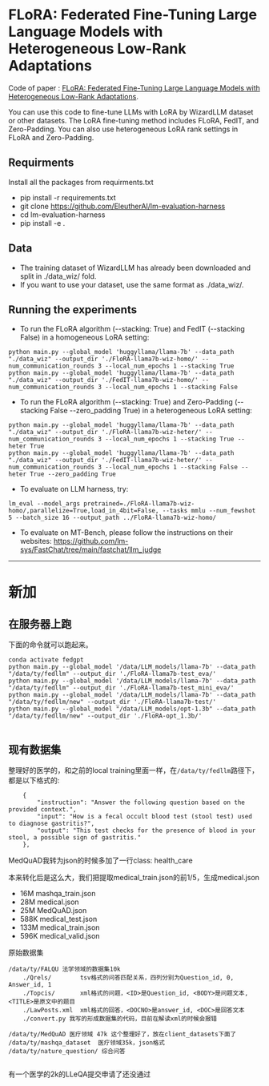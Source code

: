 # FLoRA: Federated Fine-Tuning Large Language Models with Heterogeneous Low-Rank Adaptations
Code of paper : [FLoRA: Federated Fine-Tuning Large Language Models with Heterogeneous Low-Rank Adaptations](https://arxiv.org/pdf/2409.05976).

You can use this code to fine-tune LLMs with LoRA by WizardLLM dataset or other datasets.
The LoRA fine-tuning method includes FLoRA, FedIT, and Zero-Padding. You can also use heterogeneous LoRA rank settings in FLoRA and Zero-Padding.

## Requirments
Install all the packages from requirments.txt
* pip install -r requirements.txt
* git clone https://github.com/EleutherAI/lm-evaluation-harness
* cd lm-evaluation-harness
* pip install -e .

## Data
* The training dataset of WizardLLM has already been downloaded and split in ./data_wiz/ fold.
* If you want to use your dataset, use the same format as ./data_wiz/.

## Running the experiments
* To run the FLoRA algorithm (--stacking: True) and FedIT (--stacking False) in a homogeneous LoRA setting:
```
python main.py --global_model 'huggyllama/llama-7b' --data_path  "./data_wiz" --output_dir './FloRA-llama7b-wiz-homo/' --num_communication_rounds 3 --local_num_epochs 1 --stacking True
python main.py --global_model 'huggyllama/llama-7b' --data_path  "./data_wiz" --output_dir './FedIT-llama7b-wiz-homo/' --num_communication_rounds 3 --local_num_epochs 1 --stacking False
```
* To run the FLoRA algorithm (--stacking: True) and Zero-Padding (--stacking False --zero_padding True) in a heterogeneous LoRA setting:
```
python main.py --global_model 'huggyllama/llama-7b' --data_path  "./data_wiz" --output_dir './FloRA-llama7b-wiz-heter/' --num_communication_rounds 3 --local_num_epochs 1 --stacking True --heter True
python main.py --global_model 'huggyllama/llama-7b' --data_path  "./data_wiz" --output_dir './FedIT-llama7b-wiz-heter/' --num_communication_rounds 3 --local_num_epochs 1 --stacking False --heter True --zero_padding True
```

* To evaluate on LLM harness, try:
```
lm_eval --model_args pretrained=./FloRA-llama7b-wiz-homo/,parallelize=True,load_in_4bit=False, --tasks mmlu --num_fewshot 5 --batch_size 16 --output_path ../FloRA-llama7b-wiz-homo/
```
* To evaluate on MT-Bench, please follow the instructions on their websites: https://github.com/lm-sys/FastChat/tree/main/fastchat/llm_judge
-----

# 新加
## 在服务器上跑

下面的命令就可以跑起来。

```
conda activate fedgpt
python main.py --global_model '/data/LLM_models/llama-7b' --data_path  "/data/ty/fedllm" --output_dir './FloRA-llama7b-test_eva/' 
python main.py --global_model '/data/LLM_models/llama-7b' --data_path  "/data/ty/fedllm" --output_dir './FloRA-llama7b-test_mini_eva/' 
python main.py --global_model '/data/LLM_models/llama-7b' --data_path  "/data/ty/fedllm/new" --output_dir './FloRA-llama7b-test/' 
python main.py --global_model "/data/LLM_models/opt-1.3b" --data_path  "/data/ty/fedllm/new" --output_dir './FloRA-opt_1.3b/' 


```

## 现有数据集

整理好的医学的，和之前的local training里面一样，在`/data/ty/fedllm`路径下，都是以下格式的:

```
    {
        "instruction": "Answer the following question based on the provided context.",
        "input": "How is a fecal occult blood test (stool test) used to diagnose gastritis?",
        "output": "This test checks for the presence of blood in your stool, a possible sign of gastritis."
    },
```

 MedQuAD我转为json的时候多加了一行class: health_care

本来转化后是这么大，我们把提取medical_train.json的前1/5，生成medical.json
- 16M     mashqa_train.json
- 28M     medical.json
- 25M     MedQuAD.json
- 588K    medical_test.json
- 133M    medical_train.json
- 596K    medical_valid.json

原始数据集
```
/data/ty/FALQU 法学领域的数据集10k
    ./Qrels/        tsv格式的问答匹配关系，四列分别为Question_id, 0, Answer_id, 1
    ./Topcis/       xml格式的问题，<ID>是Question_id, <BODY>是问题文本, <TITLE>是原文中的题目
    ./LawPosts.xml  xml格式的回答，<DOCNO>是answer_id, <DOC>是回答文本
    ./convert.py 我写的形成数据集的代码，目前在解读xml的时候会报错

/data/ty/MedQuAD 医疗领域 47k 这个整理好了，放在client_datasets下面了
/data/ty/mashqa_dataset  医疗领域35k，json格式
/data/ty/nature_question/ 综合问答


```

有一个医学的2k的LLeQA提交申请了还没通过
